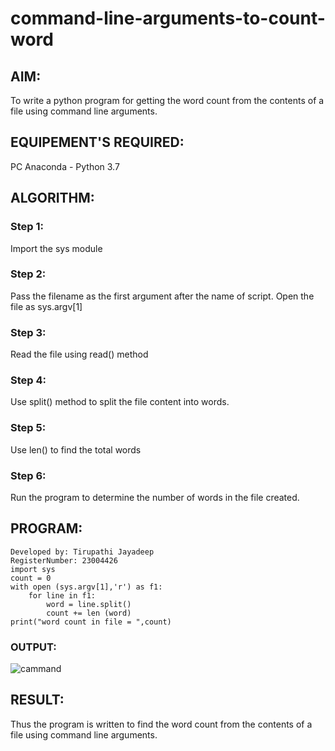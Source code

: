 # command-line-arguments-to-count-word
## AIM:
To write a python program for getting the word count from the contents of a file using command line arguments.
## EQUIPEMENT'S REQUIRED: 
PC
Anaconda - Python 3.7
## ALGORITHM: 
### Step 1:

Import the sys module

### Step 2: 

 Pass the filename as the first argument after the name of script. Open the file as sys.argv[1]

### Step 3: 

Read the file using read() method

### Step 4:  

Use split() method to split the file content into words.

### Step 5: 

Use len() to find the total words

### Step 6: 

Run the program to determine the number of words in the file created.

## PROGRAM:
```
Developed by: Tirupathi Jayadeep
RegisterNumber: 23004426
import sys
count = 0
with open (sys.argv[1],'r') as f1:
    for line in f1:
        word = line.split()
        count += len (word)
print("word count in file = ",count)
```
### OUTPUT:

![cammand](https://github.com/vinodhini-17/command-line-arguments-to-count-word/assets/145742741/5deadf94-a1de-4699-a300-8ff72d50818a)


## RESULT:
Thus the program is written to find the word count from the contents of a file using command line arguments.
